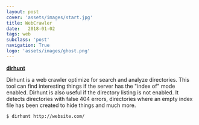 ```yaml
---
layout: post
cover: 'assets/images/start.jpg'
title: WebCrawler
date:   2018-01-02
tags: web
subclass: 'post'
navigation: True
logo: 'assets/images/ghost.png'
---
```


[**dirhunt**](https://github.com/Nekmo/dirhunt)

Dirhunt is a web crawler optimize for search and analyze directories. This tool can find interesting things if the server has the "index of" mode enabled. Dirhunt is also useful if the directory listing is not enabled. It detects directories with false 404 errors, directories where an empty index file has been created to hide things and much more.

```
$ dirhunt http://website.com/
```


